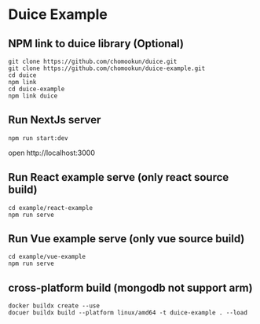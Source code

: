# Duice Example

## NPM link to duice library (Optional)
```shell
git clone https://github.com/chomookun/duice.git
git clone https://github.com/chomookun/duice-example.git
cd duice
npm link
cd duice-example
npm link duice
```

## Run NextJs server
```shell
npm run start:dev
```
open http://localhost:3000

## Run React example serve (only react source build)
```shell
cd example/react-example
npm run serve
```

## Run Vue example serve (only vue source build)
```shell
cd example/vue-example
npm run serve
```


## cross-platform build (mongodb not support arm)
```shell
docker buildx create --use
docuer buildx build --platform linux/amd64 -t duice-example . --load
```
